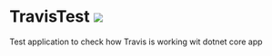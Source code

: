 # TravisTest <img src="https://travis-ci.org/dawid1103/TravisTest.svg?branch=master"/>
Test application to check how Travis is working wit dotnet core app
